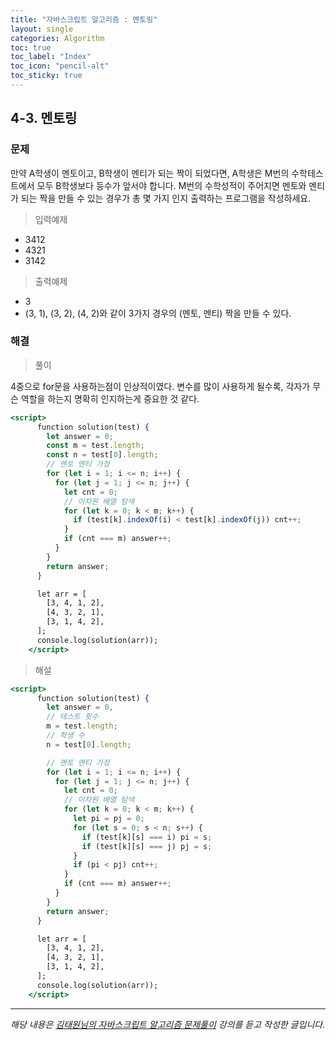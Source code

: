```yaml
---
title: "자바스크립트 알고리즘 : 멘토링"
layout: single
categories: Algorithm
toc: true
toc_label: "Index"
toc_icon: "pencil-alt"
toc_sticky: true
---
```


## 4-3. 멘토링

### 문제

만약 A학생이 멘토이고, B학생이 멘티가 되는 짝이 되었다면, A학생은 M번의 수학테스트에서
모두 B학생보다 등수가 앞서야 합니다.
M번의 수학성적이 주어지면 멘토와 멘티가 되는 짝을 만들 수 있는 경우가 총 몇 가지 인지
출력하는 프로그램을 작성하세요.

> 입력예제

- 3412
- 4321
- 3142

> 출력예제

- 3
- (3, 1), (3, 2), (4, 2)와 같이 3가지 경우의 (멘토, 멘티) 짝을 만들 수 있다.

### 해결

> 풀이

4중으로 for문을 사용하는점이 인상적이였다.
변수를 많이 사용하게 될수록, 각자가 무슨 역할을 하는지 명확히 인지하는게 중요한 것 같다.

```jsx
<script>
      function solution(test) {
        let answer = 0;
        const m = test.length;
        const n = test[0].length;
        // 멘토 멘티 가정
        for (let i = 1; i <= n; i++) {
          for (let j = 1; j <= n; j++) {
            let cnt = 0;
            // 이차원 배열 탐색
            for (let k = 0; k < m; k++) {
              if (test[k].indexOf(i) < test[k].indexOf(j)) cnt++;
            }
            if (cnt === m) answer++;
          }
        }
        return answer;
      }

      let arr = [
        [3, 4, 1, 2],
        [4, 3, 2, 1],
        [3, 1, 4, 2],
      ];
      console.log(solution(arr));
    </script>
```

> 해설

```jsx
<script>
      function solution(test) {
        let answer = 0,
        // 테스트 횟수
        m = test.length;
        // 학생 수
        n = test[0].length;

        // 멘토 멘티 가정
        for (let i = 1; i <= n; i++) {
          for (let j = 1; j <= n; j++) {
            let cnt = 0;
            // 이차원 배열 탐색
            for (let k = 0; k < m; k++) {
              let pi = pj = 0;
              for (let s = 0; s < n; s++) {
                if (test[k][s] === i) pi = s;
                if (test[k][s] === j) pj = s;
              }
              if (pi < pj) cnt++;
            }
            if (cnt === m) answer++;
          }
        }
        return answer;
      }

      let arr = [
        [3, 4, 1, 2],
        [4, 3, 2, 1],
        [3, 1, 4, 2],
      ];
      console.log(solution(arr));
    </script>
```

---

_해당 내용은 [김태원님의 자바스크립트 알고리즘 문제풀이](https://www.inflearn.com/course/%EC%9E%90%EB%B0%94%EC%8A%A4%ED%81%AC%EB%A6%BD%ED%8A%B8-%EC%95%8C%EA%B3%A0%EB%A6%AC%EC%A6%98-%EB%AC%B8%EC%A0%9C%ED%92%80%EC%9D%B4/dashboard) 강의를 듣고 작성한 글입니다._
